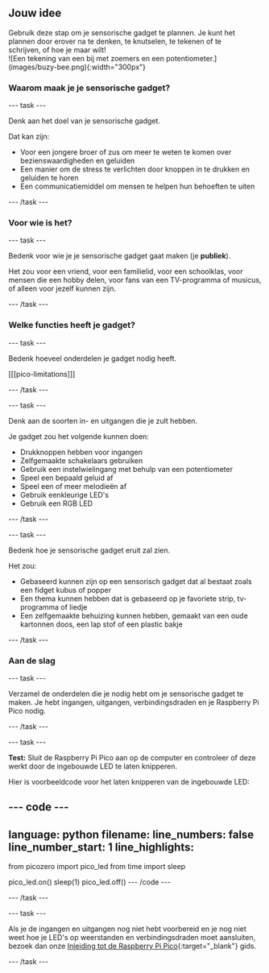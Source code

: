 ## Jouw idee

<div style="display: flex; flex-wrap: wrap">
<div style="flex-basis: 200px; flex-grow: 1; margin-right: 15px;">
Gebruik deze stap om je sensorische gadget te plannen. Je kunt het plannen door erover na te denken, te knutselen, te tekenen of te schrijven, of hoe je maar wilt!  
</div>
<div>
![Een tekening van een bij met zoemers en een potentiometer.](images/buzy-bee.png){:width="300px"}
</div>
</div>

### Waarom maak je je sensorische gadget?

--- task ---

Denk aan het doel van je sensorische gadget.

Dat kan zijn:
+ Voor een jongere broer of zus om meer te weten te komen over bezienswaardigheden en geluiden
+ Een manier om de stress te verlichten door knoppen in te drukken en geluiden te horen
+ Een communicatiemiddel om mensen te helpen hun behoeften te uiten

--- /task ---

### Voor wie is het?

--- task ---

Bedenk voor wie je je sensorische gadget gaat maken (je **publiek**).

Het zou voor een vriend, voor een familielid, voor een schoolklas, voor mensen die een hobby delen, voor fans van een TV-programma of musicus, of alleen voor jezelf kunnen zijn.

--- /task ---

### Welke functies heeft je gadget?

--- task ---

Bedenk hoeveel onderdelen je gadget nodig heeft.

[[[pico-limitations]]]

--- /task ---

--- task ---

Denk aan de soorten in- en uitgangen die je zult hebben.

Je gadget zou het volgende kunnen doen:
+ Drukknoppen hebben voor ingangen
+ Zelfgemaakte schakelaars gebruiken
+ Gebruik een instelwielingang met behulp van een potentiometer
+ Speel een bepaald geluid af
+ Speel een of meer melodieën af
+ Gebruik eenkleurige LED's
+ Gebruik een RGB LED

--- /task ---

--- task ---

Bedenk hoe je sensorische gadget eruit zal zien.

Het zou:

+ Gebaseerd kunnen zijn op een sensorisch gadget dat al bestaat zoals een fidget kubus of popper
+ Een thema kunnen hebben dat is gebaseerd op je favoriete strip, tv-programma of liedje
+ Een zelfgemaakte behuizing kunnen hebben, gemaakt van een oude kartonnen doos, een lap stof of een plastic bakje

--- /task ---

### Aan de slag

--- task ---

Verzamel de onderdelen die je nodig hebt om je sensorische gadget te maken. Je hebt ingangen, uitgangen, verbindingsdraden en je Raspberry Pi Pico nodig.

--- /task ---

--- task ---

**Test:** Sluit de Raspberry Pi Pico aan op de computer en controleer of deze werkt door de ingebouwde LED te laten knipperen.

Hier is voorbeeldcode voor het laten knipperen van de ingebouwde LED:

--- code ---
---
language: python
filename: 
line_numbers: false
line_number_start: 1
line_highlights: 
---
from picozero import pico_led
from time import sleep

pico_led.on()
sleep(1)
pico_led.off()
--- /code ---

--- /task ---

--- task ---

Als je de ingangen en uitgangen nog niet hebt voorbereid en je nog niet weet hoe je LED's op weerstanden en verbindingsdraden moet aansluiten, bezoek dan onze [Inleiding tot de Raspberry Pi Pico](https://projects.raspberrypi.org/nl-NL/projects/introduction-to-the-pico){:target="_blank"} gids.

--- /task ---


